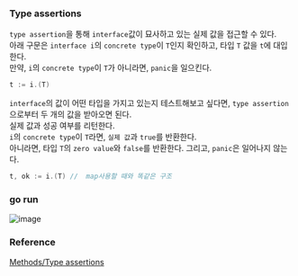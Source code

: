 ### Type assertions
`type assertion`을 통해 `interface`값이 묘사하고 있는 실제 값을 접근할 수 있다.<br>
아래 구문은 `interface i`의  `concrete type`이 `T`인지 확인하고, 타입 `T` 값을 `t`에 대입한다.<br>
만약, `i`의 `concrete type`이 `T`가 아니라면, `panic`을 일으킨다.<br>
```go
t := i.(T)
```

`interface`의 값이 어떤 타입을 가지고 있는지 테스트해보고 싶다면, `type assertion`으로부터 두 개의 값을 받아오면 된다.<br>
실제 값과 성공 여부를 리턴한다.<br>
`i`의 `concrete type`이 `T`라면, `실제 값`과 `true`를 반환한다.<br>
아니라면, 타입 `T`의 `zero value`와 `false`를 반환한다. 그리고, `panic`은 일어나지 않는다.<br>
```go
t, ok := i.(T) //  map사용할 때와 똑같은 구조
```

### go run
![image](https://github.com/user-attachments/assets/2fc3913a-3261-492f-afb1-166005321591)



### Reference
[Methods/Type assertions](https://go.dev/tour/methods/15)<br>

